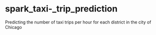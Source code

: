 # spark_taxi-_trip_prediction
Predicting the number of taxi trips per hour for each district in the city of Chicago
